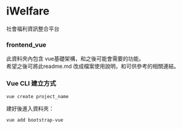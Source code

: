 # iWelfare
社會福利資訊整合平台

### frontend_vue

此資料夾內包含 vue基礎架構，和之後可能會需要的功能。 <br>
希望之後可將此readme.md 改成檔案使用說明，和可供參考的相關連結。

### Vue CLI 建立方式
```
vue create project_name
```
建好後進入資料夾：
```
vue add bootstrap-vue
```
